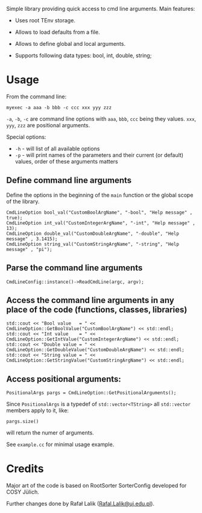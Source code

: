 Simple library providing quick access to cmd line arguments. Main features:

* Uses root TEnv storage.
* Allows to load defaults from a file.
* Allows to define global and local arguments.

* Supports following data types: bool, int, double, string;

# Usage


From the command line:

    myexec -a aaa -b bbb -c ccc xxx yyy zzz

```-a```, ```-b```, ```-c``` are command line options with ```aaa```, ```bbb```, ```ccc``` being they values.
```xxx```, ```yyy```, ```zzz``` are positional arguments.

Special options:

* ```-h``` - will list of all available options
* ```-p``` - will print names of the parameters and their current (or default) values, order of these arguments matters

## Define command line arguments

Define the options in the beginning of the ```main``` function or the global scope of the library.

    CmdLineOption bool_val("CustomBoolArgName", "-bool", "Help message" , true);
    CmdLineOption int_val("CustomIntegerArgName", "-int", "Help message" , 13);
    CmdLineOption double_val("CustomDoubleArgName", "-double", "Help message" , 3.1415);
    CmdLineOption string_val("CustomStringArgName", "-string", "Help message" , "pi");

## Parse the command line arguments

    CmdLineConfig::instance()->ReadCmdLine(argc, argv);

## Access the command line arguments in any place of the code (functions, classes, libraries)

    std::cout << "Bool value   = " << CmdLineOption::GetBoolValue("CustomBoolArgName") << std::endl;
    std::cout << "Int value    = " << CmdLineOption::GetIntValue("CustomIntegerArgName") << std::endl;
    std::cout << "Double value = " << CmdLineOption::GetDoubleValue("CustomDoubleArgName") << std::endl;
    std::cout << "String value = " << CmdLineOption::GetStringValue("CustomStringArgName") << std::endl;

## Access positional arguments:

    PositionalArgs pargs = CmdLineOption::GetPositionalArguments();

Since ```PositionalArgs``` is a typedef of ```std::vector<TString>``` all ```std::vector``` members apply to it, like:

    pargs.size()

will return the numer of arguments.


See ```example.cc``` for minimal usage example.

# Credits

Major art of the code is based on RootSorter SorterConfig developed for COSY
Jülich.

Further changes done by Rafał Lalik (Rafal.Lalik@uj.edu.pl).
